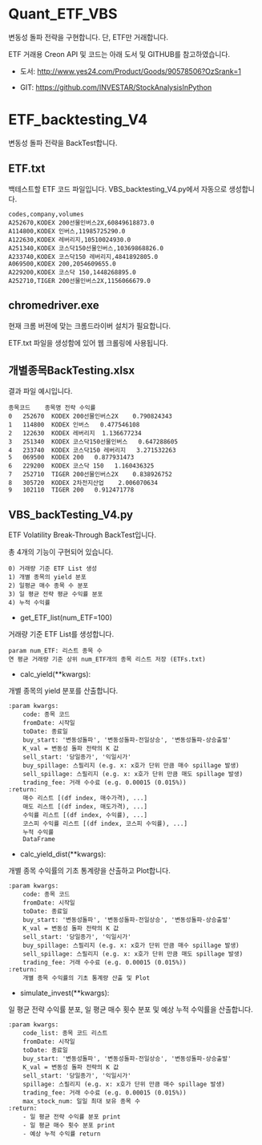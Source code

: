 # Quant_ETF_VBS
변동성 돌파 전략을 구현합니다. 단, ETF만 거래합니다.

ETF 거래용 Creon API 및 코드는 아래 도서 및 GITHUB를 참고하였습니다.

- 도서: http://www.yes24.com/Product/Goods/90578506?OzSrank=1

- GIT: https://github.com/INVESTAR/StockAnalysisInPython


# ETF_backtesting_V4
변동성 돌파 전략을 BackTest합니다.

## ETF.txt
백테스트할 ETF 코드 파일입니다. VBS_backtesting_V4.py에서 자동으로 생성합니다.
```
codes,company,volumes
A252670,KODEX 200선물인버스2X,60849618873.0
A114800,KODEX 인버스,11985725290.0
A122630,KODEX 레버리지,10510024930.0
A251340,KODEX 코스닥150선물인버스,10369868826.0
A233740,KODEX 코스닥150 레버리지,4841892805.0
A069500,KODEX 200,2054609655.0
A229200,KODEX 코스닥 150,1448268895.0
A252710,TIGER 200선물인버스2X,1156066679.0
```

## chromedriver.exe
현재 크롬 버젼에 맞는 크롬드라이버 설치가 필요합니다.

ETF.txt 파일을 생성함에 있어 웹 크롤링에 사용됩니다.


## 개별종목BackTesting.xlsx
결과 파일 예시입니다.
```
종목코드	종목명	전략 수익률
0	252670	KODEX 200선물인버스2X	0.790824343
1	114800	KODEX 인버스	0.477546108
2	122630	KODEX 레버리지	1.136677234
3	251340	KODEX 코스닥150선물인버스	0.647288605
4	233740	KODEX 코스닥150 레버리지	3.271532263
5	069500	KODEX 200	0.877931473
6	229200	KODEX 코스닥 150	1.160436325
7	252710	TIGER 200선물인버스2X	0.838926752
8	305720	KODEX 2차전지산업	2.006070634
9	102110	TIGER 200	0.912471778
```

## VBS_backTesting_V4.py
ETF Volatility Break-Through BackTest입니다.

총 4개의 기능이 구현되어 있습니다.
```
0) 거래량 기준 ETF List 생성
1) 개별 종목의 yield 분포
2) 일평균 매수 종목 수 분포
3) 일 평균 전략 평균 수익률 분포
4) 누적 수익률
```

- get_ETF_list(num_ETF=100)

거래량 기준 ETF List를 생성합니다.
```
param num_ETF: 리스트 종목 수
연 평균 거래량 기준 상위 num_ETF개의 종목 리스트 저장 (ETFs.txt)
```

- calc_yield(**kwargs):

개별 종목의 yield 분포를 산출합니다.
```
:param kwargs:
    code: 종목 코드
    fromDate: 시작일
    toDate: 종료일
    buy_start: '변동성돌파', '변동성돌파-전일상승', '변동성돌파-상승출발'
    K_val = 변동성 돌파 전략의 K 값
    sell_start: '당일종가', '익일시가'
    buy_spillage: 스필리지 (e.g. x: x호가 단위 만큼 매수 spillage 발생)
    sell_spillage: 스필리지 (e.g. x: x호가 단위 만큼 매도 spillage 발생)
    trading_fee: 거래 수수료 (e.g. 0.00015 (0.015%))
:return:
    매수 리스트 [(df index, 매수가격), ...]
    매도 리스트 [(df index, 매도가격), ...]
    수익률 리스트 [(df index, 수익률), ...]
    코스피 수익률 리스트 [(df index, 코스피 수익률), ...]
    누적 수익률
    DataFrame
```

- calc_yield_dist(**kwargs):

개별 종목 수익률의 기초 통계량을 산출하고 Plot합니다.
```
:param kwargs:
    code: 종목 코드
    fromDate: 시작일
    toDate: 종료일
    buy_start: '변동성돌파', '변동성돌파-전일상승', '변동성돌파-상승출발'
    K_val = 변동성 돌파 전략의 K 값
    sell_start: '당일종가', '익일시가'
    buy_spillage: 스필리지 (e.g. x: x호가 단위 만큼 매수 spillage 발생)
    sell_spillage: 스필리지 (e.g. x: x호가 단위 만큼 매도 spillage 발생)
    trading_fee: 거래 수수료 (e.g. 0.00015 (0.015%))
:return:
    개별 종목 수익률의 기초 통계량 산출 및 Plot
```

- simulate_invest(**kwargs):

일 평균 전략 수익률 분포, 일 평균 매수 횟수 분포 및 예상 누적 수익률을 산출합니다.
```
:param kwargs:
    code_list: 종목 코드 리스트
    fromDate: 시작일
    toDate: 종료일
    buy_start: '변동성돌파', '변동성돌파-전일상승', '변동성돌파-상승출발'
    K_val = 변동성 돌파 전략의 K 값
    sell_start: '당일종가', '익일시가'
    spillage: 스필리지 (e.g. x: x호가 단위 만큼 매수 spillage 발생)
    trading_fee: 거래 수수료 (e.g. 0.00015 (0.015%))
    max_stock_num: 일일 최대 보유 종목 수
:return:
    - 일 평균 전략 수익률 분포 print
    - 일 평균 매수 횟수 분포 print
    - 예상 누적 수익률 return
```
